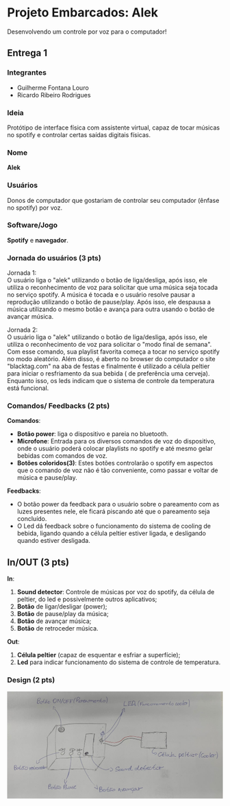 # Projeto Embarcados: Alek

Desenvolvendo um controle por voz para o computador!

## Entrega 1

### Integrantes

- Guilherme Fontana Louro
- Ricardo Ribeiro Rodrigues

### Ideia

Protótipo de interface física com
assistente virtual, capaz de tocar músicas no spotify e 
controlar certas saídas digitais físicas.


### Nome

**Alek**

### Usuários 

Donos de computador que gostariam de controlar seu computador (ênfase no spotify) por voz.

### Software/Jogo 

**Spotify** e **navegador**.

### Jornada do usuários (3 pts)


Jornada 1:      
O usuário liga o "alek" utilizando o botão de liga/desliga, após isso, ele utiliza o reconhecimento de voz para solicitar que uma música seja tocada no serviço spotify. 
A música é tocada e o usuário resolve pausar a reprodução utilizando o botão de pause/play.
Após isso, ele despausa a música utilizando o mesmo botão e avança para outra usando o botão de avançar música.

Jornada 2:       
O usuário liga o "alek" utilizando o botão de liga/desliga, após isso, ele utiliza o reconhecimento de voz para solicitar o "modo final de semana".
Com esse comando, sua playlist favorita começa a tocar no serviço spotify no modo aleatório. 
Além disso, é aberto no browser do computador o site "blacktag.com" na aba de festas e finalmente é utilizado a célula peltier para iniciar o resfriamento da sua bebida ( de preferência uma cerveja).
Enquanto isso, os leds indicam que o sistema de controle da temperatura está funcional.

### Comandos/ Feedbacks (2 pts)
**Comandos**:
- **Botão power**: liga o dispositivo e pareia no bluetooth.      
- **Microfone**: Entrada para os diversos comandos de voz do dispositivo, onde o usuário poderá colocar playlists no spotify e até mesmo gelar bebidas com comandos de voz.       
- **Botões coloridos(3)**: Estes botões controlarão o spotify em aspectos que o comando de voz não é tão conveniente, como passar e voltar de música e pause/play.

**Feedbacks**:
- O botão power da feedback para o usuário sobre o pareamento com as luzes presentes nele, ele ficará piscando até que o pareamento seja concluído.
- O Led dá feedback sobre o funcionamento do sistema de cooling de bebida, ligando quando a célula peltier estiver ligada, e desligando quando estiver desligada.

## In/OUT (3 pts)

**In**:
1) **Sound detector**: Controle de músicas por voz do spotify, da célula de peltier, do led e possivelmente outros aplicativos;
2) **Botão** de ligar/desligar (power);
3) **Botão** de pause/play da música;
4) **Botão** de avançar música;
5) **Botão** de retroceder música.      

**Out**:
1) **Célula peltier** (capaz de esquentar e esfriar a superfície); 
2) **Led** para indicar funcionamento do sistema de controle de temperatura.

### Design (2 pts)

!["Imagem do protótipo"](design.jpeg)  
